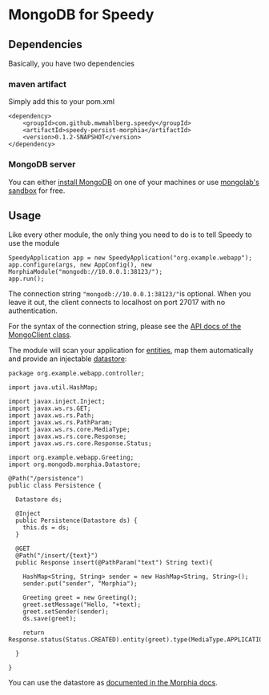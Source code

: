 # MongoDB for Speedy

## Dependencies

Basically, you have two dependencies

### maven artifact

Simply add this to your pom.xml 

    <dependency>
    	<groupId>com.github.mwmahlberg.speedy</groupId>
    	<artifactId>speedy-persist-morphia</artifactId>
    	<version>0.1.2-SNAPSHOT</version>
    </dependency>
    
### MongoDB server

You can either [install MongoDB][installation] on one of your machines or use [mongolab's sandbox][mongolab] for free.

## Usage

Like every other module, the only thing you need to do is to tell Speedy to use the module


    SpeedyApplication app = new SpeedyApplication("org.example.webapp");
    app.configure(args, new AppConfig(), new MorphiaModule("mongodb://10.0.0.1:38123/");
    app.run();
    
The connection string `"mongodb://10.0.0.1:38123/"`is optional. When you leave it out, the client connects to localhost on port 27017 with no authentication.

For the syntax of the connection string, please see the [API docs of the MongoClient class][mongoclient]. 

The module will scan your application for [entities][entities], map them automatically and provide an injectable [datastore][datastore]:

    package org.example.webapp.controller;

    import java.util.HashMap;

    import javax.inject.Inject;
    import javax.ws.rs.GET;
    import javax.ws.rs.Path;
    import javax.ws.rs.PathParam;
    import javax.ws.rs.core.MediaType;
    import javax.ws.rs.core.Response;
    import javax.ws.rs.core.Response.Status;

    import org.example.webapp.Greeting;
    import org.mongodb.morphia.Datastore;

    @Path("/persistence")
    public class Persistence {

	  Datastore ds;

	  @Inject
	  public Persistence(Datastore ds) {
		this.ds = ds;
	  }
	
	  @GET
	  @Path("/insert/{text}")
	  public Response insert(@PathParam("text") String text){

		HashMap<String, String> sender = new HashMap<String, String>();
		sender.put("sender", "Morphia");
		
		Greeting greet = new Greeting();
		greet.setMessage("Hello, "+text);
		greet.setSender(sender);
		ds.save(greet);
		
		return Response.status(Status.CREATED).entity(greet).type(MediaType.APPLICATION_JSON).build();
		
	  }
	
    }
    
 You can use the datastore as [documented in the Morphia docs][datastore].



[installation]: http://docs.mongodb.org/manual/installation/
[mongolab]: https://mongolab.com/plans/pricing/
[entities]: https://github.com/mongodb/morphia/wiki/EntityAnnotation
[datastore]: https://github.com/mongodb/morphia/wiki/Datastore
[mongoclient]: http://api.mongodb.org/java/current/com/mongodb/MongoClientURI.html